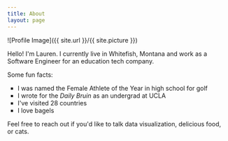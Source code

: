 ```yaml
---
title: About
layout: page
---
```

![Profile Image]({{ site.url }}/{{ site.picture }})

<p>Hello! I'm Lauren. I currently live in Whitefish, Montana and work as a Software Engineer for an education tech company.</p>

Some fun facts:
<ul>
    <li type="square">I was named the Female Athlete of the Year in high school for golf</li>
    <li type="square">I wrote for the <em> Daily Bruin </em> as an undergrad at UCLA </li>
    <li type="square">I've visited 28 countries</li> <!-- through Vietnam -->
    <li type="square">I love bagels</li>
</ul>

<p>Feel free to reach out if you'd like to talk data visualization, delicious food, or cats.</p>
